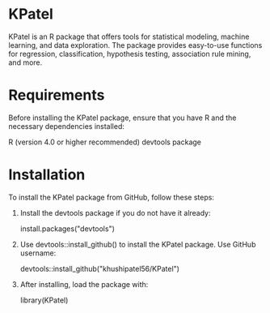 # KPatel

KPatel is an R package that offers tools for statistical modeling, machine learning, and data exploration. The package provides easy-to-use functions for regression, classification, hypothesis testing, association rule mining, and more.

# Requirements

Before installing the KPatel package, ensure that you have R and the necessary dependencies installed:

R (version 4.0 or higher recommended)
devtools package

# Installation

To install the KPatel package from GitHub, follow these steps:

1. Install the devtools package if you do not have it already:

   install.packages("devtools")

2. Use devtools::install_github() to install the KPatel package. Use GitHub username:

   devtools::install_github("khushipatel56/KPatel")

3. After installing, load the package with:

   library(KPatel)
